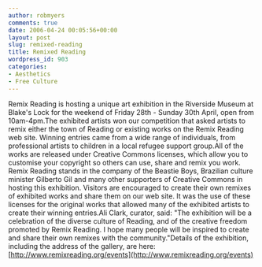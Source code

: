 ```yaml
---
author: robmyers
comments: true
date: 2006-04-24 00:05:56+00:00
layout: post
slug: remixed-reading
title: Remixed Reading
wordpress_id: 903
categories:
- Aesthetics
- Free Culture
---
```


Remix Reading is hosting a unique art exhibition in the Riverside Museum at Blake's Lock for the weekend of Friday 28th - Sunday 30th April, open from 10am-4pm.The exhibited artists won our competition that asked artists to remix either the town of Reading or existing works on the Remix Reading web site. Winning entries came from a wide range of individuals, from professional artists to children in a local refugee support group.All of the works are released under Creative Commons licenses, which allow you to customise your copyright so others can use, share and remix you work. Remix Reading stands in the company of the Beastie Boys, Brazilian culture minister Gilberto Gil and many other supporters of Creative Commons in hosting this exhibition. Visitors are encouraged to create their own remixes of exhibited works and share them on our web site. It was the use of these licenses for the original works that allowed many of the exhibited artists to create their winning entries.Ali Clark, curator, said: "The exhibition will be a celebration of the diverse  culture of Reading, and of the creative freedom promoted by Remix Reading. I hope many people will be inspired to create and share their own remixes with the community."Details of the exhibition, including the address of the gallery, are here:[http://www.remixreading.org/events](http://www.remixreading.org/events)


